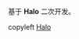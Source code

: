 基于 **Halo** 二次开发。

copyleft <img src="https://upload.wikimedia.org/wikipedia/commons/thumb/8/8b/Copyleft.svg/220px-Copyleft.svg.png" width = "15" height = "15" div align=right /> <a href="https://github.com/halo-dev/halo">Halo</a>


